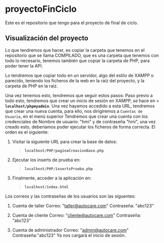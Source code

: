 # proyectoFinCiclo
Este es el repositorio que tengo para el proyecto de final de  ciclo.


## Visualización del proyecto
Lo que tendremos que hacer, es copiar la carpeta que tenemos en el repositorio que se llama COMPILADO, que es una carpeta que tenemos con todo lo necesario, tenemos también que copiar la carpeta de PHP, para poder tener la API.

Lo tendremos que copiar todo en un servidor, algo del estilo de XAMPP o parecido, teniendo los ficheros de la web en la raíz del proyecto, y la carpeta de PHP en la raíz.

Una vez tenemos esto, tendremos que seguir estos pasos:
Paso previo a todo esto, tendremos que crear un inicio de sesión en XAMPP, se hace en > **`localhost/phpmyadmin`**.
Una vez hayamos accedido a esta URL, tendremos que crear una nueva cuenta, para ello, nos dirigiremos a `Cuentas de Usuario`, en el menú superior
Tendremos que crear una cuenta con los credenciales de Nombre de usuario: "hmi" y de contraseña "hmi", una vez creado esto, deberíamos poder ejecutar los ficheros de forma correcta.
El orden es el siguiente:
1. Visitar la siguiente URL para crear la base de datos:
   > **`localhost/PHP/paginaCreacionBase.php`**

2. Ejecutar los inserts de prueba en:
   > **`localhost/PHP/insertsPrueba.php`**

3. Finalmente, acceder a la aplicación en:
   > **`localhost/index.html`**

Los correos y las contraseñas de los usuarios son las siguentes:

1. Cuenta de taller
   Correo: "taller@autocare.com"
   Contraseña: "abc123"

2. Cuenta de cliente
   Correo: "cliente@autocare.com"
   Contraseña: "abc123"


3. Cuenta de administrador
   Correo: "admin@autocare.com"
   Contraseña:"abc123"
Ya nos cargará el inicio de sesión.